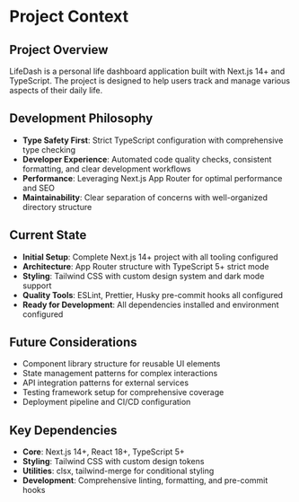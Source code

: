 # Project Context

## Project Overview

LifeDash is a personal life dashboard application built with Next.js 14+ and TypeScript. The project is designed to help users track and manage various aspects of their daily life.

## Development Philosophy

- **Type Safety First**: Strict TypeScript configuration with comprehensive type checking
- **Developer Experience**: Automated code quality checks, consistent formatting, and clear development workflows
- **Performance**: Leveraging Next.js App Router for optimal performance and SEO
- **Maintainability**: Clear separation of concerns with well-organized directory structure

## Current State

- **Initial Setup**: Complete Next.js 14+ project with all tooling configured
- **Architecture**: App Router structure with TypeScript 5+ strict mode
- **Styling**: Tailwind CSS with custom design system and dark mode support
- **Quality Tools**: ESLint, Prettier, Husky pre-commit hooks all configured
- **Ready for Development**: All dependencies installed and environment configured

## Future Considerations

- Component library structure for reusable UI elements
- State management patterns for complex interactions
- API integration patterns for external services
- Testing framework setup for comprehensive coverage
- Deployment pipeline and CI/CD configuration

## Key Dependencies

- **Core**: Next.js 14+, React 18+, TypeScript 5+
- **Styling**: Tailwind CSS with custom design tokens
- **Utilities**: clsx, tailwind-merge for conditional styling
- **Development**: Comprehensive linting, formatting, and pre-commit hooks
